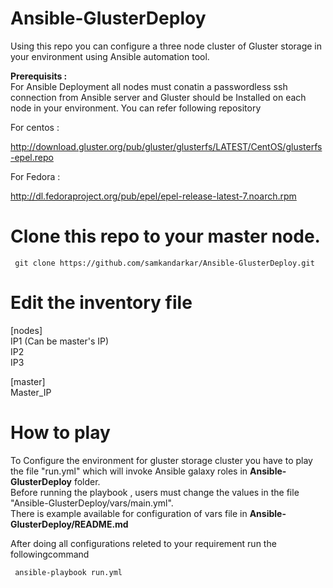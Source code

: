 # Ansible-GlusterDeploy
Using this repo you can configure a three node cluster of Gluster storage in your environment using Ansible automation tool.

<b> Prerequisits : </b> <br>
For Ansible Deployment all nodes must conatin a passwordless ssh connection from Ansible server and 
Gluster should be Installed on each node in your environment. You can refer following repository
 
 For centos : <br>
 
http://download.gluster.org/pub/gluster/glusterfs/LATEST/CentOS/glusterfs-epel.repo <br>

 For Fedora : <br>
 
http://dl.fedoraproject.org/pub/epel/epel-release-latest-7.noarch.rpm

 
# Clone this repo to your master node.
```
 git clone https://github.com/samkandarkar/Ansible-GlusterDeploy.git
```
# Edit the inventory file
 [nodes] <br>
 IP1 (Can be master's IP) <br>
 IP2 <br>
 IP3
 
 [master] <br>
 Master_IP
 
 # How to play 
 
 To Configure the environment for gluster storage cluster you have to play the file "run.yml" which will invoke Ansible galaxy roles in <b>Ansible-GlusterDeploy</b> folder.<br>
 Before running the playbook , users must change the values in the file "Ansible-GlusterDeploy/vars/main.yml". <br>
 There is example available for configuration of vars file in <b> Ansible-GlusterDeploy/README.md </b>
 
 After doing all configurations releted to your requirement run the followingcommand
 ```
  ansible-playbook run.yml
```
